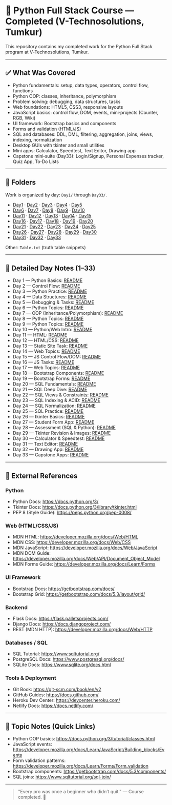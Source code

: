 # 🚀 Python Full Stack Course — Completed (V-Technosolutions, Tumkur)

This repository contains my completed work for the Python Full Stack program at V‑Technosolutions, Tumkur.

---

## ✅ What Was Covered

- Python fundamentals: setup, data types, operators, control flow, functions
- Python OOP: classes, inheritance, polymorphism
- Problem solving: debugging, data structures, tasks
- Web foundations: HTML5, CSS3, responsive layouts
- JavaScript basics: control flow, DOM, events, mini‑projects (Counter, RGB, Wiki)
- UI framework: Bootstrap basics and components
- Forms and validation (HTML/JS)
- SQL and databases: DDL, DML, filtering, aggregation, joins, views, indexing, normalization
- Desktop GUIs with tkinter and small utilities
- Mini apps: Calculator, Speedtest, Text Editor, Drawing app
- Capstone mini‑suite (Day33): Login/Signup, Personal Expenses tracker, Quiz App, To‑Do Lists

---

## 📂 Folders

Work is organized by day: `Day1/` through `Day33/`.

- [Day1](Day1/) · [Day2](Day2/) · [Day3](Day3/) · [Day4](Day4/) · [Day5](Day5/)
- [Day6](Day6/) · [Day7](Day7/) · [Day8](Day8/) · [Day9](Day9/) · [Day10](Day10/)
- [Day11](Day11/) · [Day12](Day12/) · [Day13](Day13/) · [Day14](Day14/) · [Day15](Day15/)
- [Day16](Day16/) · [Day17](Day17/) · [Day18](Day18/) · [Day19](Day19/) · [Day20](Day20/)
- [Day21](Day21/) · [Day22](Day22/) · [Day23](Day23/) · [Day24](Day24/) · [Day25](Day25/)
- [Day26](Day26/) · [Day27](Day27/) · [Day28](Day28/) · [Day29](Day29/) · [Day30](Day30/)
- [Day31](Day31/) · [Day32](Day32/) · [Day33](Day33/)

Other: `Table.txt` (truth table snippets)

---

## 📘 Detailed Day Notes (1–33)

- Day 1 — Python Basics: [README](Day1/README.md)
- Day 2 — Control Flow: [README](Day2/README.md)
- Day 3 — Python Practice: [README](Day3/README.md)
- Day 4 — Data Structures: [README](Day4/README.md)
- Day 5 — Debugging & Tasks: [README](Day5/README.md)
- Day 6 — Python Topics: [README](Day6/README.md)
- Day 7 — OOP (Inheritance/Polymorphism): [README](Day7/README.md)
- Day 8 — Python Topics: [README](Day8/README.md)
- Day 9 — Python Topics: [README](Day9/README.md)
- Day 10 — Python/Web Intro: [README](Day10/README.md)
- Day 11 — HTML: [README](Day11/README.md)
- Day 12 — HTML/CSS: [README](Day12/README.md)
- Day 13 — Static Site Task: [README](Day13/README.md)
- Day 14 — Web Topics: [README](Day14/README.md)
- Day 15 — JS Control Flow/DOM: [README](Day15/README.md)
- Day 16 — JS Tasks: [README](Day16/README.md)
- Day 17 — Web Topics: [README](Day17/README.md)
- Day 18 — Bootstrap Components: [README](Day18/README.md)
- Day 19 — Bootstrap Forms: [README](Day19/README.md)
- Day 20 — SQL Fundamentals: [README](Day20/README.md)
- Day 21 — SQL Deep Dive: [README](Day21/README.md)
- Day 22 — SQL Views & Constraints: [README](Day22/README.md)
- Day 23 — SQL Indexing & ACID: [README](Day23/README.md)
- Day 24 — SQL Normalization: [README](Day24/README.md)
- Day 25 — SQL Practice: [README](Day25/README.md)
- Day 26 — tkinter Basics: [README](Day26/README.md)
- Day 27 — Student Form App: [README](Day27/README.md)
- Day 28 — Assessment (SQL & Python): [README](Day28/README.md)
- Day 29 — Tkinter Revision & Images: [README](Day29/README.md)
- Day 30 — Calculator & Speedtest: [README](Day30/README.md)
- Day 31 — Text Editor: [README](Day31/README.md)
- Day 32 — Drawing App: [README](Day32/README.md)
- Day 33 — Capstone Apps: [README](Day33/README.md)

---

## 🔗 External References

### Python
- Python Docs: https://docs.python.org/3/
- Tkinter Docs: https://docs.python.org/3/library/tkinter.html
- PEP 8 (Style Guide): https://peps.python.org/pep-0008/

### Web (HTML/CSS/JS)
- MDN HTML: https://developer.mozilla.org/docs/Web/HTML
- MDN CSS: https://developer.mozilla.org/docs/Web/CSS
- MDN JavaScript: https://developer.mozilla.org/docs/Web/JavaScript
- MDN DOM Guide: https://developer.mozilla.org/docs/Web/API/Document_Object_Model
- MDN Forms Guide: https://developer.mozilla.org/docs/Learn/Forms

### UI Framework
- Bootstrap Docs: https://getbootstrap.com/docs/
- Bootstrap Grid: https://getbootstrap.com/docs/5.3/layout/grid/

### Backend
- Flask Docs: https://flask.palletsprojects.com/
- Django Docs: https://docs.djangoproject.com/
- REST (MDN HTTP): https://developer.mozilla.org/docs/Web/HTTP

### Databases / SQL
- SQL Tutorial: https://www.sqltutorial.org/
- PostgreSQL Docs: https://www.postgresql.org/docs/
- SQLite Docs: https://www.sqlite.org/docs.html

### Tools & Deployment
- Git Book: https://git-scm.com/book/en/v2
- GitHub Guides: https://docs.github.com/
- Heroku Dev Center: https://devcenter.heroku.com/
- Netlify Docs: https://docs.netlify.com/

---

## 📌 Topic Notes (Quick Links)
- Python OOP basics: https://docs.python.org/3/tutorial/classes.html
- JavaScript events: https://developer.mozilla.org/docs/Learn/JavaScript/Building_blocks/Events
- Form validation patterns: https://developer.mozilla.org/docs/Learn/Forms/Form_validation
- Bootstrap components: https://getbootstrap.com/docs/5.3/components/
- SQL joins: https://www.sqltutorial.org/sql-join/

---

> "Every pro was once a beginner who didn’t quit." — Course completed. 🚀

